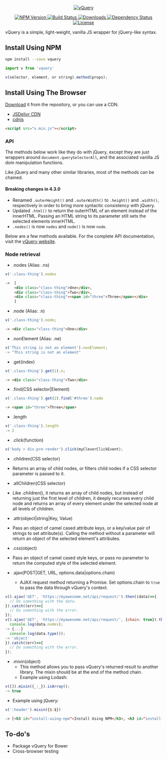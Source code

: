 <p align="center">
  <a href="http://vquery.net">
    <img src="http://jaszhix.github.io/vquery/app/assets/images/logo.png" alt="vQuery">
  </a>
</p>
<p align="center">
  <a href="https://npmjs.org/package/vquery">
    <img src="https://img.shields.io/npm/v/vquery.svg?style=flat-square"
         alt="NPM Version">
  </a>
  <a href="https://travis-ci.org/jaszhix/vquery">
    <img src="https://img.shields.io/travis/jaszhix/vquery.svg?style=flat-square"
         alt="Build Status">
  </a>

  <a href="https://npmjs.org/package/vquery">
    <img src="http://img.shields.io/npm/dm/vquery.svg?style=flat-square"
         alt="Downloads">
  </a>

  <a href="https://david-dm.org/jaszhix/vquery.svg">
    <img src="https://david-dm.org/jaszhix/vquery.svg?style=flat-square"
         alt="Dependency Status">
  </a>

  <a href="https://github.com/jaszhix/vquery/blob/master/LICENSE">
    <img src="https://img.shields.io/npm/l/vquery.svg?style=flat-square"
         alt="License">
  </a>
</p>

<p align="center"><big>

</big></p>

vQuery is a simple, light-weight, vanilla JS wrapper for jQuery-like syntax.

## Install Using NPM

```sh
npm install --save vquery
```
```js
import v from 'vquery'

v(selector, element, or string).method(props);
```

## Install Using The Browser

[Download](https://raw.githubusercontent.com/jaszhix/vquery/master/v.min.js) it from the repository, or you can use a CDN. 

* [JSDelivr CDN](http://www.jsdelivr.com/projects/vquery)
* [cdnjs](https://cdnjs.com/libraries/vquery)

```html
<script src="v.min.js"></script>
```

### API

The methods below work like they do with jQuery, except they are just wrappers around ```document.querySelectorAll```, and the associated vanilla JS dom manipulation functions.

Like jQuery and many other similar libraries, most of the methods can be chained.

#### Breaking changes in 4.3.0

* Renamed ```.outerHeight()``` and ```.outerWidth()``` to ```.height()``` and ```.width()```, respectively in order to bring more syntactic consistency with jQuery.
* Updated ```.html()``` to return the outerHTML of an element instead of the innerHTML. Passing an HTML string to its parameter still sets the selected elements innerHTML.
* ```.nodes()``` is now ```nodes``` and ```node()``` is now ```node```.

Below are a few methods available. For the complete API documentation, visit the [vQuery website](http://jaszhix.github.io/vquery/).

### Node retrieval

*   .nodes (Alias: .ns)
```js
v('.class-thing').nodes
```
```html
->  [
    <div class="class-thing">One</div>, 
    <div class="class-thing">Two</div>, 
    <div class="class-thing"><span id="three">Three</span></div>
    ]
```

*   .node (Alias: .n)
```js
v('.class-thing').node;
```
```html
-> <div class="class-thing">One</div>
```

*   .nonElement (Alias: .ne)
```js
v('This string is not an element').nonElement;
-> "This string is not an element"
```

*   .get(index)
```js
v('.class-thing').get(1).n;
```
```html
-> <div class="class-thing">Two</div>
```

*   .find(CSS selector|Element)
```js
v('.class-thing').get(2).find('#three').node
```
```html
-> <span id="three">Three</span>
```

*   .length
```js
v('.class-thing').length
-> 2
```

*   .click(function)
```js
v('body > div.pre-render').click(myCleverClickEvent);
```

*   .children(CSS selector)
  * Returns an array of child nodes, or filters child nodes if a CSS selector parameter is passed to it.

*   .allChildren(CSS selector)
  * Like .children(), it returns an array of child nodes, but instead of returning just the first level of children, it deeply recurses every child node and returns an array of every element under the selected node at all levels of children.

*   .attr(object|string|Key, Value)
  * Pass an object of camel cased attribute keys, or a key/value pair of strings to set attribute(s). Calling the method without a parameter will return an object of the selected element's attributes.

*   .css(object)
  * Pass an object of camel cased style keys, or pass no parameter to return the computed style of the selected element.

* .ajax(POST|GET, URL, options.data|options.chain)
  * AJAX request method returning a Promise. Set options.chain to ```true``` to pass the data through vQuery's context.
```js
v().ajax('GET', 'https://myawesome.net/api/request/').then((data)=>{
  // Do something with the data.
}).catch((err)=>{
  // Do something with the error.
});
v().ajax('GET', 'https://myawesome.net/api/request/', {chain: true}).then((data)=>{
  console.log(data.nodes);
-> {...}
  console.log(data.type());
-> 'object'
}).catch((err)=>{
  // Do something with the error.
});
```

* .mixin(object)
  * This method allows you to pass vQuery's returned result to another library. The mixin should be at the end of the method chain.
  * Example using Lodash:
```js
v([]).mixin({_:_}).isArray();
-> true
```
  * Example using jQuery:
```js
v(':header').mixin({$:$})
```
```html
-> [<h3 id=​"install-using-npm">​Install Using NPM​</h3>​, <h3 id=​"install-using-the-browser">​Install Using The Browser​</h3>​, <h3 id=​"experiment-with-vquery-now">​Experiment with vQuery Now​</h3>​, <h3 id=​"breaking-changes-in-4-3-0">​Breaking changes in 4.3.0​</h3>​,...]
```

## To-do's
*   Package vQuery for Bower
*   Cross-browser testing


<!-- [npm-url]: https://npmjs.org/package/vquery
[npm-image]: https://img.shields.io/npm/v/vquery.svg?style=flat-square

[travis-url]: https://travis-ci.org/jaszhix/vquery
[travis-image]: https://img.shields.io/travis/jaszhix/vquery.svg?style=flat-square

[coveralls-url]: https://coveralls.io/r/jaszhix/vquery
[coveralls-image]: https://img.shields.io/coveralls/jaszhix/vquery.svg?style=flat-square

[depstat-url]: https://david-dm.org/jaszhix/vquery
[depstat-image]: https://david-dm.org/jaszhix/vquery.svg?style=flat-square

[download-badge]: http://img.shields.io/npm/dm/vquery.svg?style=flat-square
 -->